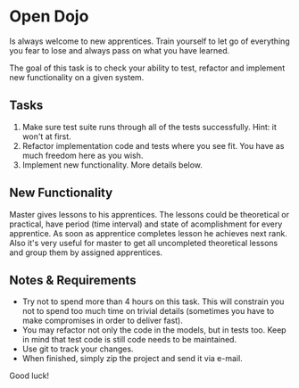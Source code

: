 # Open Dojo

Is always welcome to new apprentices. Train yourself to let go of everything you fear to lose and always pass on what you have learned.

The goal of this task is to check your ability to test, refactor and implement new functionality on a given system.

## Tasks

1. Make sure test suite runs through all of the tests successfully. Hint: it won't at first.
2. Refactor implementation code and tests where you see fit. You have as much freedom here as you wish.
3. Implement new functionality. More details below.

## New Functionality

Master gives lessons to his apprentices. The lessons could be theoretical or practical, have period (time interval) and state of acomplishment for every apprentice. As soon as apprentice completes lesson he achieves next rank. Also it's very useful for master to get all uncompleted theoretical lessons and group them by assigned apprentices.

## Notes & Requirements

* Try not to spend more than 4 hours on this task. This will constrain you not to spend too much time on trivial details (sometimes you have to make compromises in order to deliver fast).
* You may refactor not only the code in the models, but in tests too. Keep in mind that test code is still code needs to be maintained.
* Use git to track your changes.
* When finished, simply zip the project and send it via e-mail.

Good luck!
